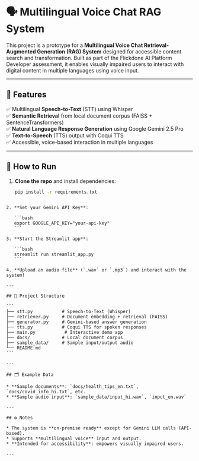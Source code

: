 # 🗣️ Multilingual Voice Chat RAG System

This project is a prototype for a **Multilingual Voice Chat Retrieval-Augmented Generation (RAG) System** designed for accessible content search and transformation. Built as part of the Flickdone AI Platform Developer assessment, it enables visually impaired users to interact with digital content in multiple languages using voice input.

---

## 🌟 Features

✅ Multilingual **Speech-to-Text** (STT) using Whisper  
✅ **Semantic Retrieval** from local document corpus (FAISS + SentenceTransformers)  
✅ **Natural Language Response Generation** using Google Gemini 2.5 Pro  
✅ **Text-to-Speech** (TTS) output with Coqui TTS  
✅ Accessible, voice-based interaction in multiple languages

---

## 🚀 How to Run

1. **Clone the repo** and install dependencies:
   ```bash
   pip install -r requirements.txt
````

2. **Set your Gemini API Key**:

   ```bash
   export GOOGLE_API_KEY="your-api-key"
   ```

3. **Start the Streamlit app**:

   ```bash
   streamlit run streamlit_app.py
   ```

4. **Upload an audio file** (`.wav` or `.mp3`) and interact with the system!

---

## 📁 Project Structure

```
├── stt.py           # Speech-to-Text (Whisper)
├── retriever.py     # Document embedding + retrieval (FAISS)
├── generator.py     # Gemini-based answer generation
├── tts.py           # Coqui TTS for spoken responses
├── main.py           # Interactive demo app
├── docs/            # Local document corpus
├── sample_data/     # Sample input/output audio
└── README.md
```

---

## 🗂️ Example Data

* **Sample documents**: `docs/health_tips_en.txt`, `docs/covid_info_hi.txt`, etc.
* **Sample audio input**: `sample_data/input_hi.wav`, `input_en.wav`

---

## ⚙️ Notes

* The system is **on-premise ready** except for Gemini LLM calls (API-based).
* Supports **multilingual voice** input and output.
* **Intended for accessibility**: empowers visually impaired users.

---



